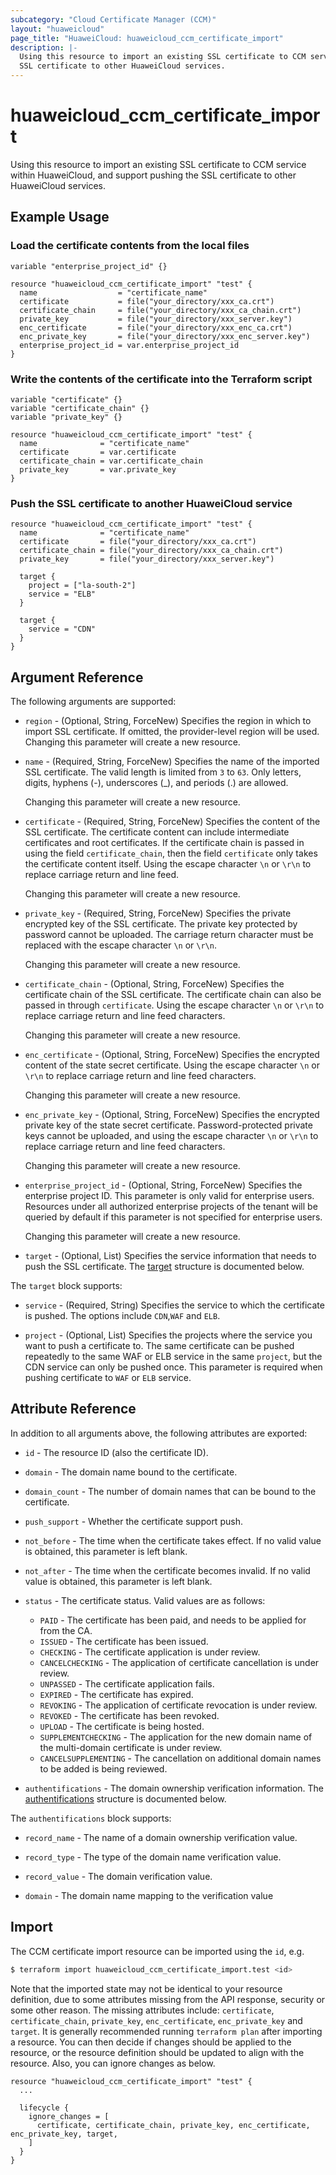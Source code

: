 ```yaml
---
subcategory: "Cloud Certificate Manager (CCM)"
layout: "huaweicloud"
page_title: "HuaweiCloud: huaweicloud_ccm_certificate_import"
description: |-
  Using this resource to import an existing SSL certificate to CCM service within HuaweiCloud, and support pushing the
  SSL certificate to other HuaweiCloud services.
---
```


# huaweicloud_ccm_certificate_import

Using this resource to import an existing SSL certificate to CCM service within HuaweiCloud, and support pushing the
SSL certificate to other HuaweiCloud services.

## Example Usage

### Load the certificate contents from the local files

```hcl
variable "enterprise_project_id" {}

resource "huaweicloud_ccm_certificate_import" "test" {
  name                  = "certificate_name"
  certificate           = file("your_directory/xxx_ca.crt")
  certificate_chain     = file("your_directory/xxx_ca_chain.crt")
  private_key           = file("your_directory/xxx_server.key")
  enc_certificate       = file("your_directory/xxx_enc_ca.crt")
  enc_private_key       = file("your_directory/xxx_enc_server.key")
  enterprise_project_id = var.enterprise_project_id
}
```

### Write the contents of the certificate into the Terraform script

```hcl
variable "certificate" {}
variable "certificate_chain" {}
variable "private_key" {}

resource "huaweicloud_ccm_certificate_import" "test" {
  name              = "certificate_name"
  certificate       = var.certificate
  certificate_chain = var.certificate_chain
  private_key       = var.private_key
}
```

### Push the SSL certificate to another HuaweiCloud service

```hcl
resource "huaweicloud_ccm_certificate_import" "test" {
  name              = "certificate_name"
  certificate       = file("your_directory/xxx_ca.crt")
  certificate_chain = file("your_directory/xxx_ca_chain.crt")
  private_key       = file("your_directory/xxx_server.key")

  target {
    project = ["la-south-2"]
    service = "ELB"
  }

  target {
    service = "CDN"
  }
}
```

## Argument Reference

The following arguments are supported:

* `region` - (Optional, String, ForceNew) Specifies the region in which to import SSL certificate.
  If omitted, the provider-level region will be used. Changing this parameter will create a new resource.

* `name` - (Required, String, ForceNew) Specifies the name of the imported SSL certificate.
  The valid length is limited from `3` to `63`. Only letters, digits, hyphens (-), underscores (_), and periods (.) are allowed.

  Changing this parameter will create a new resource.

* `certificate` - (Required, String, ForceNew) Specifies the content of the SSL certificate.
  The certificate content can include intermediate certificates and root certificates.
  If the certificate chain is passed in using the field `certificate_chain`, then the field `certificate` only takes
  the certificate content itself. Using the escape character `\n` or `\r\n` to replace carriage return and line feed.

  Changing this parameter will create a new resource.

* `private_key` - (Required, String, ForceNew) Specifies the private encrypted key of the SSL certificate.
  The private key protected by password cannot be uploaded. The carriage return character must be replaced with the
  escape character `\n` or `\r\n`.

  Changing this parameter will create a new resource.

* `certificate_chain` - (Optional, String, ForceNew) Specifies the certificate chain of the SSL certificate.
  The certificate chain can also be passed in through `certificate`. Using the escape character `\n` or `\r\n` to
  replace carriage return and line feed characters.

  Changing this parameter will create a new resource.

* `enc_certificate` - (Optional, String, ForceNew) Specifies the encrypted content of the state secret certificate.
  Using the escape character `\n` or `\r\n` to replace carriage return and line feed characters.

  Changing this parameter will create a new resource.

* `enc_private_key` - (Optional, String, ForceNew) Specifies the encrypted private key of the state secret certificate.
  Password-protected private keys cannot be uploaded, and using the escape character `\n` or `\r\n` to replace carriage
  return and line feed characters.

  Changing this parameter will create a new resource.

* `enterprise_project_id` - (Optional, String, ForceNew) Specifies the enterprise project ID. This parameter is only
  valid for enterprise users. Resources under all authorized enterprise projects of the tenant will be queried by default
  if this parameter is not specified for enterprise users.

  Changing this parameter will create a new resource.

* `target` - (Optional, List) Specifies the service information that needs to push the SSL certificate.
The [target](#block_target) structure is documented below.

<a name="block_target"></a>
The `target` block supports:

* `service` - (Required, String) Specifies the service to which the certificate is pushed. The options include `CDN`,`WAF`
  and `ELB`.

* `project` - (Optional, List) Specifies the projects where the service you want to push a certificate to.
  The same certificate can be pushed repeatedly to the same WAF or ELB service in the same `project`, but the CDN service
  can only be pushed once. This parameter is required when pushing certificate to `WAF` or `ELB` service.

## Attribute Reference

In addition to all arguments above, the following attributes are exported:

* `id` - The resource ID (also the certificate ID).

* `domain` - The domain name bound to the certificate.

* `domain_count` - The number of domain names that can be bound to the certificate.

* `push_support` - Whether the certificate support push.

* `not_before` - The time when the certificate takes effect. If no valid value is obtained, this parameter is left blank.

* `not_after` - The time when the certificate becomes invalid. If no valid value is obtained, this parameter is left blank.

* `status` - The certificate status. Valid values are as follows:
  + `PAID` - The certificate has been paid, and needs to be applied for from the CA.
  + `ISSUED` - The certificate has been issued.
  + `CHECKING` - The certificate application is under review.
  + `CANCELCHECKING` - The application of certificate cancellation is under review.
  + `UNPASSED` - The certificate application fails.
  + `EXPIRED` - The certificate has expired.
  + `REVOKING` - The application of certificate revocation is under review.
  + `REVOKED` - The certificate has been revoked.
  + `UPLOAD` - The certificate is being hosted.
  + `SUPPLEMENTCHECKING` - The application for the new domain name of the multi-domain certificate is under review.
  + `CANCELSUPPLEMENTING` - The cancellation on additional domain names to be added is being reviewed.

* `authentifications` - The domain ownership verification information.
The [authentifications](#authentifications_struct) structure is documented below.

<a name="authentifications_struct"></a>
The `authentifications` block supports:

* `record_name` - The name of a domain ownership verification value.

* `record_type` - The type of the domain name verification value.

* `record_value` - The domain verification value.

* `domain` - The domain name mapping to the verification value

## Import

The CCM certificate import resource can be imported using the `id`, e.g.

```bash
$ terraform import huaweicloud_ccm_certificate_import.test <id>
```

Note that the imported state may not be identical to your resource definition, due to some attributes missing from the
API response, security or some other reason. The missing attributes include: `certificate`, `certificate_chain`,
`private_key`, `enc_certificate`, `enc_private_key` and `target`.
It is generally recommended running `terraform plan` after importing a resource.
You can then decide if changes should be applied to the resource, or the resource definition should be updated to align
with the resource. Also, you can ignore changes as below.

```hcl
resource "huaweicloud_ccm_certificate_import" "test" {
  ...
  
  lifecycle {
    ignore_changes = [
      certificate, certificate_chain, private_key, enc_certificate, enc_private_key, target,
    ]
  }
}
```
